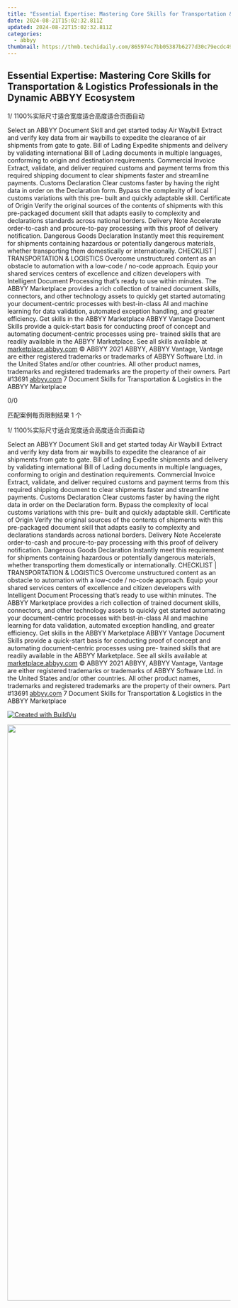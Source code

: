 ```yaml
---
title: "Essential Expertise: Mastering Core Skills for Transportation & Logistics Professionals in the Dynamic ABBYY Ecosystem"
date: 2024-08-21T15:02:32.811Z
updated: 2024-08-22T15:02:32.811Z
categories:
  - abbyy
thumbnail: https://thmb.techidaily.com/865974c7bb05387b6277d30c79ecdc49aad19ee23c97d33e5069a1776373f52c.jpg
---
```


## Essential Expertise: Mastering Core Skills for Transportation & Logistics Professionals in the Dynamic ABBYY Ecosystem

1/ 1100%实际尺寸适合宽度适合高度适合页面自动

Select an ABBYY Document Skill and get started today Air Waybill Extract and verify key data from air waybills to expedite the clearance of air shipments from gate to gate. Bill of Lading Expedite shipments and delivery by validating international Bill of Lading documents in multiple languages, conforming to origin and destination requirements. Commercial Invoice Extract, validate, and deliver required customs and payment terms from this required shipping document to clear shipments faster and streamline payments. Customs Declaration Clear customs faster by having the right data in order on the Declaration form. Bypass the complexity of local customs variations with this pre- built and quickly adaptable skill. Certificate of Origin Verify the original sources of the contents of shipments with this pre-packaged document skill that adapts easily to complexity and declarations standards across national borders. Delivery Note Accelerate order-to-cash and procure-to-pay processing with this proof of delivery notification. Dangerous Goods Declaration Instantly meet this requirement for shipments containing hazardous or potentially dangerous materials, whether transporting them domestically or internationally. CHECKLIST | TRANSPORTATION & LOGISTICS Overcome unstructured content as an obstacle to automation with a low-code / no-code approach. Equip your shared services centers of excellence and citizen developers with Intelligent Document Processing that’s ready to use within minutes. The ABBYY Marketplace provides a rich collection of trained document skills, connectors, and other technology assets to quickly get started automating your document-centric processes with best-in-class AI and machine learning for data validation, automated exception handling, and greater efficiency. Get skills in the ABBYY Marketplace ABBYY Vantage Document Skills provide a quick-start basis for conducting proof of concept and automating document-centric processes using pre- trained skills that are readily available in the ABBYY Marketplace. See all skills available at [marketplace.abbyy.com](https://tools.techidaily.com/abbyy/products/) © ABBYY 2021 ABBYY, ABBYY Vantage, Vantage are either registered trademarks or trademarks of ABBYY Software Ltd. in the United States and/or other countries. All other product names, trademarks and registered trademarks are the property of their owners. Part #13691 [abbyy.com](https://tools.techidaily.com/abbyy/products/) 7 Document Skills for Transportation & Logistics in the ABBYY Marketplace 



0/0

匹配案例每页限制结果 1 个

1/ 1100%实际尺寸适合宽度适合高度适合页面自动

Select an ABBYY Document Skill and get started today Air Waybill Extract and verify key data from air waybills to expedite the clearance of air shipments from gate to gate. Bill of Lading Expedite shipments and delivery by validating international Bill of Lading documents in multiple languages, conforming to origin and destination requirements. Commercial Invoice Extract, validate, and deliver required customs and payment terms from this required shipping document to clear shipments faster and streamline payments. Customs Declaration Clear customs faster by having the right data in order on the Declaration form. Bypass the complexity of local customs variations with this pre- built and quickly adaptable skill. Certificate of Origin Verify the original sources of the contents of shipments with this pre-packaged document skill that adapts easily to complexity and declarations standards across national borders. Delivery Note Accelerate order-to-cash and procure-to-pay processing with this proof of delivery notification. Dangerous Goods Declaration Instantly meet this requirement for shipments containing hazardous or potentially dangerous materials, whether transporting them domestically or internationally. CHECKLIST | TRANSPORTATION & LOGISTICS Overcome unstructured content as an obstacle to automation with a low-code / no-code approach. Equip your shared services centers of excellence and citizen developers with Intelligent Document Processing that’s ready to use within minutes. The ABBYY Marketplace provides a rich collection of trained document skills, connectors, and other technology assets to quickly get started automating your document-centric processes with best-in-class AI and machine learning for data validation, automated exception handling, and greater efficiency. Get skills in the ABBYY Marketplace ABBYY Vantage Document Skills provide a quick-start basis for conducting proof of concept and automating document-centric processes using pre- trained skills that are readily available in the ABBYY Marketplace. See all skills available at [marketplace.abbyy.com](https://tools.techidaily.com/abbyy/products/) © ABBYY 2021 ABBYY, ABBYY Vantage, Vantage are either registered trademarks or trademarks of ABBYY Software Ltd. in the United States and/or other countries. All other product names, trademarks and registered trademarks are the property of their owners. Part #13691 [abbyy.com](https://tools.techidaily.com/abbyy/products/) 7 Document Skills for Transportation & Logistics in the ABBYY Marketplace 

[![Created with BuildVu](https://www.abbyy.com/buildvu-logo.png)](https://www.idrsolutions.com/online-pdf-to-html-converter)

<ins class="adsbygoogle"
     style="display:block"
     data-ad-format="autorelaxed"
     data-ad-client="ca-pub-7571918770474297"
     data-ad-slot="1223367746"></ins>



<ins class="adsbygoogle"
     style="display:block"
     data-ad-client="ca-pub-7571918770474297"
     data-ad-slot="8358498916"
     data-ad-format="auto"
     data-full-width-responsive="true"></ins>

<!-- affiliate ads begin -->
<a href="https://boody-eco-wear.pxf.io/c/5597632/1572622/13846" target="_top" id="1572622"><img src="//a.impactradius-go.com/display-ad/13846-1572622" border="0" alt="" width="1000" height="1298"/></a><img height="0" width="0" src="https://imp.pxf.io/i/5597632/1572622/13846" style="position:absolute;visibility:hidden;" border="0" />
<!-- affiliate ads end -->
